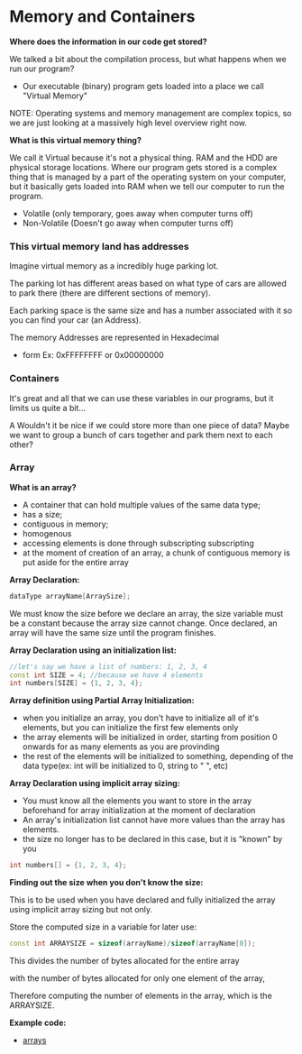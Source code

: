 # Memory and Containers

**Where does the information in our code get stored?**

We talked a bit about the compilation process, but what happens when we run our
program?

- Our executable (binary) program gets loaded into a place we call "Virtual
Memory"

NOTE: Operating systems and memory management are complex topics, so we are just
looking at a massively high level overview right now.

**What is this virtual memory thing?**

We call it Virtual because it's not a physical thing. RAM and the HDD are
physical storage locations. Where our program gets stored is a complex thing
that is managed by a part of the operating system on your computer, but it
basically gets loaded into RAM when we tell our computer to run the program.

- Volatile (only temporary, goes away when computer turns off)
- Non-Volatile (Doesn't go away when computer turns off)

### This virtual memory land has addresses

Imagine virtual memory as a incredibly huge parking lot.

The parking lot has different areas based on what type of cars are allowed to
park there (there are different sections of memory).

Each parking space is the same size and has a number associated with it so you
can find your car (an Address).

The memory Addresses are represented in Hexadecimal
- form Ex: 0xFFFFFFFF or 0x00000000

### Containers

It's great and all that we can use these variables in our programs, but it
limits us quite a bit...

A Wouldn't it be nice if we could store more than one piece of data? Maybe we
want to group a bunch of cars together and park them next to each other?

### Array

**What is an array?**

- A container that can hold multiple values of the same data type;
- has a size;
- contiguous in memory;
- homogenous
- accessing elements is done through subscripting subscripting
- at the moment of creation of an array, a chunk of contiguous memory is put aside
for the entire array

**Array Declaration:**

```cpp
dataType arrayName[ArraySize];
```

We must know the size before we declare an array, the size variable must be a
constant because the array size cannot change. Once declared, an array will have
the same size until the program finishes.

**Array Declaration using an initialization list:**

```cpp
//let's say we have a list of numbers: 1, 2, 3, 4
const int SIZE = 4; //because we have 4 elements
int numbers[SIZE] = {1, 2, 3, 4};
```

**Array definition using Partial Array Initialization:**

- when you initialize an array, you don't have to initialize all of it's
elements, but you can initialize the first few elements only
- the array elements will be initialized in order, starting from position 0
onwards for as many elements as you are provinding
- the rest of the elements will be initialized to something, depending of the
data type(ex: int will be initialized to 0, string to " ", etc)

**Array Declaration using implicit array sizing:**

- You must know all the elements you want to store in the array beforehand for
array initialization at the moment of declaration
- An array's initialization list cannot have more values than the array has elements.
- the size no longer has to be declared in this case, but it is "known" by you

```cpp
int numbers[] = {1, 2, 3, 4};
```

**Finding out the size when you don't know the size:**

This is to be used when you have declared and fully initialized the array using
implicit array sizing but not only.

Store the computed size in a variable for later use:
```cpp
const int ARRAYSIZE = sizeof(arrayName)/sizeof(arrayName[0]);
```

This divides the number of bytes allocated for the entire array

with the number of bytes allocated for only one element of the array,

Therefore computing the number of elements in the array, which is the ARRAYSIZE.

**Example code:**

- [arrays](arrays.cpp)